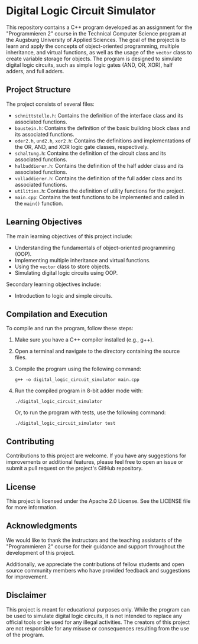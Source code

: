 # Digital Logic Circuit Simulator

This repository contains a C++ program developed as an assignment for the "Programmieren 2" course in the Technical Computer Science program at the Augsburg University of Applied Sciences. The goal of the project is to learn and apply the concepts of object-oriented programming, multiple inheritance, and virtual functions, as well as the usage of the `vector` class to create variable storage for objects. The program is designed to simulate digital logic circuits, such as simple logic gates (AND, OR, XOR), half adders, and full adders.

## Project Structure

The project consists of several files:

- `schnittstelle.h`: Contains the definition of the interface class and its associated functions.
- `baustein.h`: Contains the definition of the basic building block class and its associated functions.
- `oder2.h`, `und2.h`, `xor2.h`: Contains the definitions and implementations of the OR, AND, and XOR logic gate classes, respectively.
- `schaltung.h`: Contains the definition of the circuit class and its associated functions.
- `halbaddierer.h`: Contains the definition of the half adder class and its associated functions.
- `volladdierer.h`: Contains the definition of the full adder class and its associated functions.
- `utilities.h`: Contains the definition of utility functions for the project.
- `main.cpp`: Contains the test functions to be implemented and called in the `main()` function.
    
## Learning Objectives
   
The main learning objectives of this project include:
    
- Understanding the fundamentals of object-oriented programming (OOP).
- Implementing multiple inheritance and virtual functions.
- Using the `vector` class to store objects.
- Simulating digital logic circuits using OOP.

Secondary learning objectives include:

- Introduction to logic and simple circuits.

## Compilation and Execution

To compile and run the program, follow these steps:

1.  Make sure you have a C++ compiler installed (e.g., g++).
    
2.  Open a terminal and navigate to the directory containing the source files.
    
3.  Compile the program using the following command:
    
    ```
    g++ -o digital_logic_circuit_simulator main.cpp
    ```
    
4.  Run the compiled program in 8-bit adder mode with:

    ```
    ./digital_logic_circuit_simulator
    ```

	Or, to run the program with tests, use the following command:

    ```
    ./digital_logic_circuit_simulator test
    ```
	
## Contributing

Contributions to this project are welcome. If you have any suggestions for improvements or additional features, please feel free to open an issue or submit a pull request on the project's GitHub repository.

## License

This project is licensed under the Apache 2.0 License. See the LICENSE file for more information.

## Acknowledgments

We would like to thank the instructors and the teaching assistants of the "Programmieren 2" course for their guidance and support throughout the development of this project.

Additionally, we appreciate the contributions of fellow students and open source community members who have provided feedback and suggestions for improvement.

## Disclaimer

This project is meant for educational purposes only. While the program can be used to simulate digital logic circuits, it is not intended to replace any official tools or be used for any illegal activities. The creators of this project are not responsible for any misuse or consequences resulting from the use of the program.
